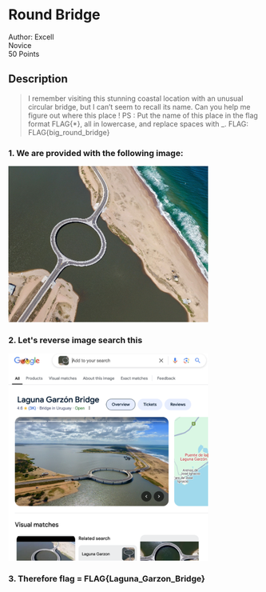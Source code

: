 # Round Bridge

Author: Excell<br>
Novice<br>
50 Points

## Description
>I remember visiting this stunning coastal location with an unusual circular bridge, but I can’t seem to recall
its name. Can you help me figure out where this place ! PS : Put the name of this place in the flag format
FLAG{*}, all in lowercase, and replace spaces with _. FLAG: FLAG{big_round_bridge}



### 1. We are provided with the following image:

<img src="files/round_bridge.png" width="400"/>


### 2. Let's reverse image search this

<img src="files/Bridge.png" width="400"/>

### 3. **Therefore flag = FLAG{Laguna_Garzon_Bridge}**
